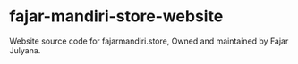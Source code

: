 # fajar-mandiri-store-website
Website source code for fajarmandiri.store, Owned and maintained by Fajar Julyana.
